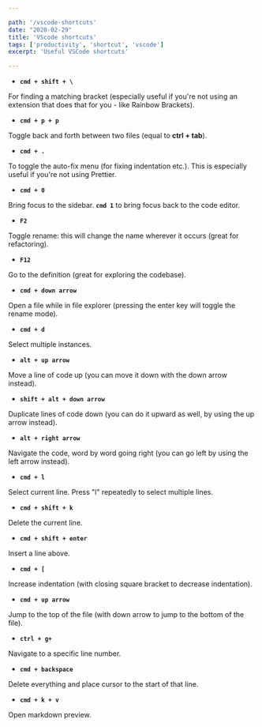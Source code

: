 ```yaml
---

path: '/vscode-shortcuts'
date: "2020-02-29"
title: 'VScode shortcuts'
tags: ['productivity', 'shortcut', 'vscode']
excerpt: 'Useful VSCode shortcuts'

---
```


- **`cmd + shift + \`**

For finding a matching bracket (especially useful if you're not using an extension that does that for you - like Rainbow Brackets).

- **`cmd + p + p`**

Toggle back and forth between two files (equal to **ctrl + tab**).

- **`cmd + .`**

To toggle the auto-fix menu (for fixing indentation etc.). This is especially useful if you're not using Prettier.

- **`cmd + 0`**

Bring focus to the sidebar. **`cmd 1`** to bring focus back to the code editor.

- **`F2`**

Toggle rename: this will change the name wherever it occurs (great for refactoring).

- **`F12`**

Go to the definition (great for exploring the codebase).

- **`cmd + down arrow`**

Open a file while in file explorer (pressing the enter key will toggle the rename mode).

- **`cmd + d`**

Select multiple instances.

- **`alt + up arrow`**

Move a line of code up (you can move it down with the down arrow instead).

- **`shift + alt + down arrow`**

Duplicate lines of code down (you can do it upward as well, by using the up arrow instead).

- **`alt + right arrow`**

Navigate the code, word by word going right (you can go left by using the left arrow instead).

- **`cmd + l`**

Select current line. Press "l" repeatedly to select multiple lines.

- **`cmd + shift + k`**

Delete the current line.

- **`cmd + shift + enter`**

Insert a line above.

- **`cmd + [`**

Increase indentation (with closing square bracket to decrease indentation).

- **`cmd + up arrow`**

Jump to the top of the file (with down arrow to jump to the bottom of the file).

- **`ctrl + g+`**

Navigate to a specific line number.

- **`cmd + backspace`**

Delete everything and place cursor to the start of that line.

- **`cmd + k + v`**

Open markdown preview.

